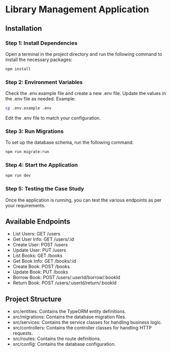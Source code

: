 # Library Management Application

## Installation

### Step 1: Install Dependencies

Open a terminal in the project directory and run the following command to install the necessary packages:

```bash
npm install
```

### Step 2: Environment Variables

Check the .env.example file and create a new .env file. Update the values in the .env file as needed. Example:

```bash
cp .env.example .env
```

Edit the .env file to match your configuration.

### Step 3: Run Migrations

To set up the database schema, run the following command:

```bash
npm run migrate:run
```

### Step 4: Start the Application

```bash
npm run dev
```

### Step 5: Testing the Case Study

Once the application is running, you can test the various endpoints as per your requirements.

## Available Endpoints
- List Users: GET /users
- Get User Info: GET /users/:id
- Create User: POST /users
- Update User: PUT /users
- List Books: GET /books
- Get Book Info: GET /books/:id
- Create Book: POST /books
- Update Book: PUT /books
- Borrow Book: POST /users/:userId/borrow/:bookId
- Return Book: POST /users/:userId/return/:bookId

## Project Structure
- src/entities: Contains the TypeORM entity definitions.
- src/migrations: Contains the database migration files.
- src/services: Contains the service classes for handling business logic.
- src/controllers: Contains the controller classes for handling HTTP requests.
- src/routes: Contains the route definitions.
- src/config: Contains the database configuration.
